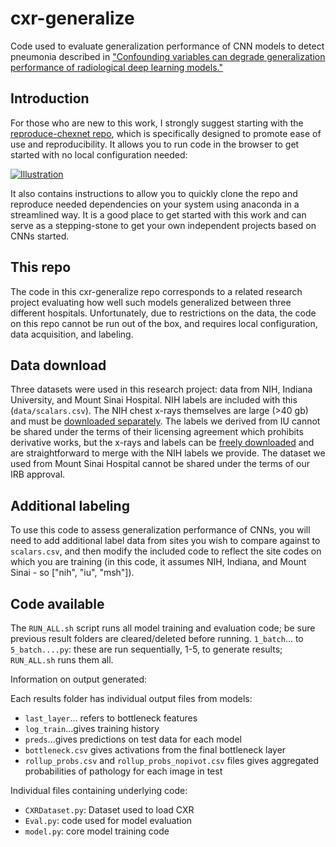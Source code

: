 # cxr-generalize

Code used to evaluate generalization performance of CNN models to detect pneumonia described in ["Confounding variables can degrade generalization performance of radiological deep learning models."](https://arxiv.org/abs/1807.00431)

## Introduction

For those who are new to this work, I strongly suggest starting with the [reproduce-chexnet repo](https://github.com/jrzech/reproduce-chexnet), which is specifically designed to promote ease of use and reproducibility. It allows you to run code in the browser to get started with no local configuration needed:

[![Illustration](https://www.github.com/jrzech/reproduce-chexnet/raw/master/illustration.png?raw=true "Illustration")](https://github.com/jrzech/reproduce-chexnet)

It also contains instructions to allow you to quickly clone the repo and reproduce needed dependencies on your system using anaconda in a streamlined way. It is a good place to get started with this work and can serve as a stepping-stone to get your own independent projects based on CNNs started.

## This repo

The code in this cxr-generalize repo corresponds to a related research project evaluating how well such models generalized between three different hospitals. Unfortunately, due to restrictions on the data, the code on this repo cannot be run out of the box, and requires local configuration, data acquisition, and labeling.

## Data download

Three datasets were used in this research project: data from NIH, Indiana University, and Mount Sinai Hospital. NIH labels are included with this (`data/scalars.csv`). The NIH chest x-rays themselves are large (>40 gb) and must be [downloaded separately](https://nihcc.app.box.com/v/ChestXray-NIHCC). The labels we derived from IU cannot be shared under the terms of their licensing agreement which prohibits derivative works, but the x-rays and labels can be [freely downloaded](https://openi.nlm.nih.gov/faq.php?it=xg) and are straightforward to merge with the NIH labels we provide. The dataset we used from Mount Sinai Hospital cannot be shared under the terms of our IRB approval.

## Additional labeling

To use this code to assess generalization performance of CNNs, you will need to add additional label data from sites you wish to compare against to `scalars.csv`, and then modify the included code to reflect the site codes on which you are training (in this code, it assumes NIH, Indiana, and Mount Sinai - so ["nih", "iu", "msh"]).

## Code available

The `RUN_ALL.sh` script runs all model training and evaluation code; be sure previous result folders are cleared/deleted before running. `1_batch`... to `5_batch....py`: these are run sequentially, 1-5, to generate results; `RUN_ALL.sh` runs them all.

Information on output generated:

Each results folder has individual output files from models:
- `last_layer`... refers to bottleneck features
- `log_train`...gives training history
- `preds`...gives predictions on test data for each model
- `bottleneck.csv` gives activations from the final bottleneck layer
- `rollup_probs.csv` and `rollup_probs_nopivot.csv` files gives aggregated probabilities of pathology for each image in test 

Individual files containing underlying code:
- `CXRDataset.py`: Dataset used to load CXR
- `Eval.py`: code used for model evaluation
- `model.py`: core model training code



